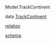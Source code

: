 Model.TrackContinent

data [TrackContinent](Model-TrackContinent.html#t:TrackContinent)

[relation](Model-TrackContinent.html#v:relation)

[schema](Model-TrackContinent.html#v:schema)
